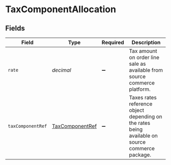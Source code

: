 # TaxComponentAllocation


## Fields

| Field                                                                                           | Type                                                                                            | Required                                                                                        | Description                                                                                     |
| ----------------------------------------------------------------------------------------------- | ----------------------------------------------------------------------------------------------- | ----------------------------------------------------------------------------------------------- | ----------------------------------------------------------------------------------------------- |
| `rate`                                                                                          | *decimal*                                                                                       | :heavy_minus_sign:                                                                              | Tax amount on order line sale as available from source commerce platform.                       |
| `taxComponentRef`                                                                               | [TaxComponentRef](../../models/shared/TaxComponentRef.md)                                       | :heavy_minus_sign:                                                                              | Taxes rates reference object depending on the rates being available on source commerce package. |
